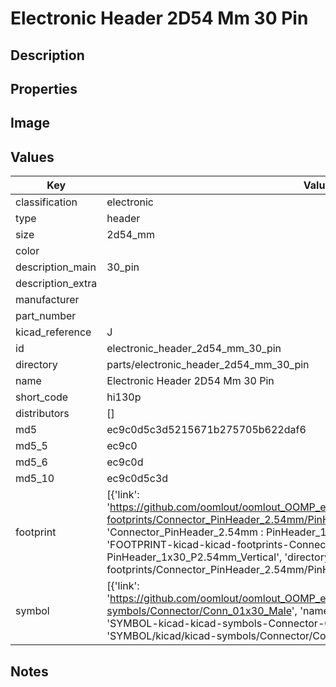 # Electronic Header 2D54 Mm 30 Pin

## Description

## Properties


## Image


## Values

| Key | Value |
| --- | --- |
| classification | electronic |
| type | header |
| size | 2d54_mm |
| color |  |
| description_main | 30_pin |
| description_extra |  |
| manufacturer |  |
| part_number |  |
| kicad_reference | J |
| id | electronic_header_2d54_mm_30_pin |
| directory | parts/electronic_header_2d54_mm_30_pin |
| name | Electronic Header 2D54 Mm 30 Pin |
| short_code | hi130p |
| distributors | [] |
| md5 | ec9c0d5c3d5215671b275705b622daf6 |
| md5_5 | ec9c0 |
| md5_6 | ec9c0d |
| md5_10 | ec9c0d5c3d |
| footprint | [{'link': 'https://github.com/oomlout/oomlout_OOMP_eda_V2/tree/main/FOOTPRINT/kicad/kicad-footprints/Connector_PinHeader_2.54mm/PinHeader_1x30_P2.54mm_Vertical', 'name': 'Connector_PinHeader_2.54mm : PinHeader_1x30_P2.54mm_Vertical', 'id': 'FOOTPRINT-kicad-kicad-footprints-Connector_PinHeader_2.54mm-PinHeader_1x30_P2.54mm_Vertical', 'directory': 'FOOTPRINT/kicad/kicad-footprints/Connector_PinHeader_2.54mm/PinHeader_1x30_P2.54mm_Vertical/'}] |
| symbol | [{'link': 'https://github.com/oomlout/oomlout_OOMP_eda_V2/tree/main/SYMBOL/kicad/kicad-symbols/Connector/Conn_01x30_Male', 'name': 'Connector : Conn_01x30_Male', 'id': 'SYMBOL-kicad-kicad-symbols-Connector-Conn_01x30_Male', 'directory': 'SYMBOL/kicad/kicad-symbols/Connector/Conn_01x30_Male/'}] |

## Notes

